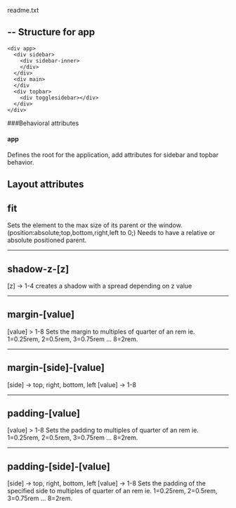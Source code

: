 readme.txt


--
Structure for app
--

```
<div app>
  <div sidebar>
    <div sidebar-inner>
    </div>
  </div>
  <div main>
  </div
  <div topbar>
    <div togglesidebar></div>
  </div>
</div>
```

###Behavioral attributes
#### app
Defines the root for the application, add attributes for sidebar and topbar behavior.

Layout attributes
-----
 fit
-----
Sets the element to the max size of its parent or the window.
(position:absolute;top,bottom,right,left to 0;)
Needs to have a relative or absolute positioned parent.

--------------
 shadow-z-[z]
--------------
[z] -> 1-4
creates a shadow with a spread depending on z value

----------------
 margin-[value]
----------------
[value] > 1-8
Sets the margin to multiples of quarter of an rem
ie. 1=0.25rem, 2=0.5rem, 3=0.75rem ... 8=2rem.

---------------------------
 margin-[side]-[value]
---------------------------
[side] -> top, right, bottom, left
[value] -> 1-8

-----------------
 padding-[value]
-----------------
[value] > 1-8
Sets the padding to multiples of quarter of an rem
ie. 1=0.25rem, 2=0.5rem, 3=0.75rem ... 8=2rem.

------------------------
 padding-[side]-[value]
------------------------
[side] -> top, right, bottom, left
[value] -> 1-8
Sets the padding of the specified side to multiples of quarter of an rem
ie. 1=0.25rem, 2=0.5rem, 3=0.75rem ... 8=2rem.
